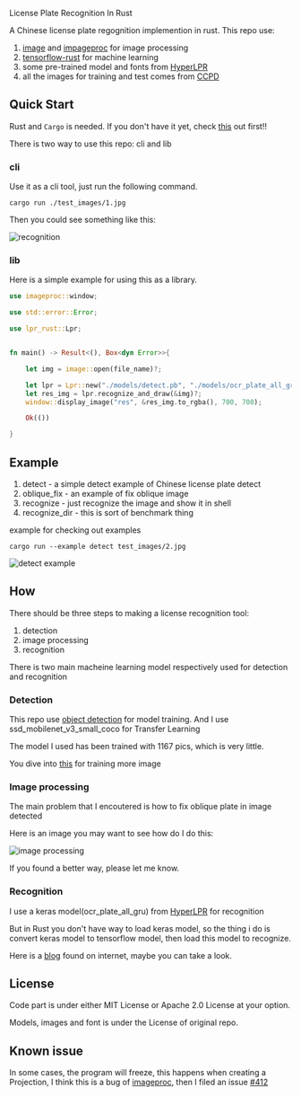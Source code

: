 License Plate Recognition In Rust

A Chinese license plate regognition implemention in rust. This repo use:

1. [image](https://github.com/image-rs/image) and [impageproc](https://github.com/image-rs/imageproc) for image processing
2. [tensorflow-rust](https://github.com/tensorflow/rust) for machine learning
3. some pre-trained model and fonts from [HyperLPR](https://github.com/zeusees/HyperLPR)
4. all the images for training and test comes from [CCPD](https://github.com/detectRecog/CCPD)

## Quick Start

Rust and `Cargo` is needed. If you don't have it yet, check [this](https://www.rust-lang.org/tools/install) out first!!

There is two way to use this repo: cli and lib

### cli

Use it as a cli tool, just run the following command.

```shell
cargo run ./test_images/1.jpg
```

Then you could see something like this:
 
![recognition](https://i.loli.net/2020/05/01/hLlxqUCVkDM8wAs.png)

### lib

Here is a simple example for using this as a library.

```Rust
use imageproc::window;

use std::error::Error;

use lpr_rust::Lpr;


fn main() -> Result<(), Box<dyn Error>>{

    let img = image::open(file_name)?;

    let lpr = Lpr::new("./models/detect.pb", "./models/ocr_plate_all_gru.pb", "./models/fine_mapping.pb")?;
    let res_img = lpr.recognize_and_draw(&img)?;
    window::display_image("res", &res_img.to_rgba(), 700, 700);

    Ok(())

}
```

## Example

1. detect - a simple detect example of Chinese license plate detect
2. oblique_fix - an example of fix oblique image
3. recognize - just recognize the image and show it in shell
4. recognize_dir - this is sort of benchmark thing

example for checking out examples

```Shell
cargo run --example detect test_images/2.jpg
```

![detect example](https://i.loli.net/2020/05/01/SWtMalhNILJmAfP.png)


## How

There should be three steps to making a license recognition tool:

1. detection
2. image processing
3. recognition

There is two main macheine learning model respectively used for detection and recognition

### Detection

This repo use [object detection](https://github.com/tensorflow/models/tree/master/research/object_detection) for model training. And I use ssd_mobilenet_v3_small_coco for Transfer Learning

The model I used has been trained with 1167 pics, which is very little.

You dive into [this](https://tensorflow-object-detection-api-tutorial.readthedocs.io/en/latest/training.html) for training more image

### Image processing

The main problem that I encoutered is how to fix oblique plate in image detected

Here is an image you may want to see how do I do this:

![image processing](https://i.loli.net/2020/05/01/dt7aWonlE5YSkGK.png)

If you found a better way, please let me know.

### Recognition

I use a keras model(ocr_plate_all_gru) from [HyperLPR](https://github.com/zeusees/HyperLPR) for recognition

But in Rust you don't have way to load keras model, so the thing i do is convert keras model to tensorflow model, then load this model to recognize.

Here is a [blog](https://www.dlology.com/blog/how-to-convert-trained-keras-model-to-tensorflow-and-make-prediction/) found on internet, maybe you can take a look.

## License

Code part is under either MIT License or Apache 2.0 License at your option.

Models, images and font is under the License of original repo.


## Known issue

In some cases, the program will freeze, this happens when creating a Projection, I think this is a bug of [imageproc](https://github.com/image-rs/imageproc), then I filed an issue [#412](https://github.com/image-rs/imageproc/issues/412)
